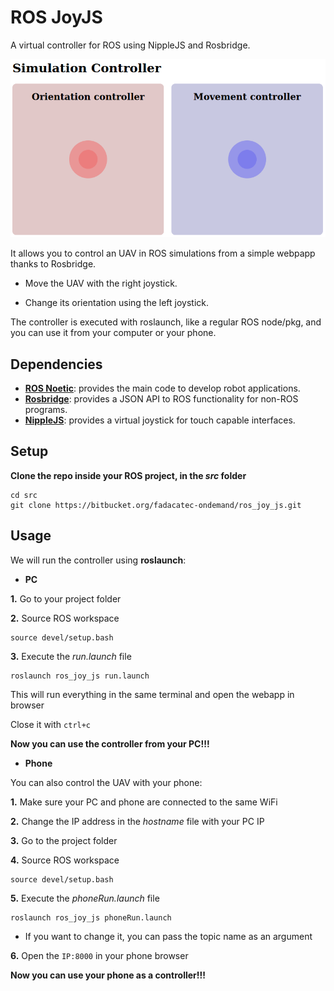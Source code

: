 # ROS JoyJS

A virtual controller for ROS using NippleJS and Rosbridge.

![image](.fig/demo.png)

It allows you to control an UAV in ROS simulations from a simple webpapp thanks to Rosbridge.

- Move the UAV with the right joystick. 

- Change its orientation using the left joystick.

The controller is executed with roslaunch, like a regular ROS node/pkg, and you can use it from your computer or your phone.


## Dependencies
- **[ROS Noetic](http://wiki.ros.org/noetic)**: provides the main code to develop robot applications.
- **[Rosbridge](http://wiki.ros.org/rosbridge_suite/Tutorials/RunningRosbridge)**: provides a JSON API to ROS functionality for non-ROS programs.
- **[NippleJS](https://yoannmoi.net/nipplejs/)**: provides a virtual joystick for touch capable interfaces.


## Setup

**Clone the repo inside your ROS project, in the *src* folder**
```
cd src
git clone https://bitbucket.org/fadacatec-ondemand/ros_joy_js.git
```


## Usage
We will run the controller using **roslaunch**:
- **PC**

**1.** Go to your project folder 

**2.** Source ROS workspace
```
source devel/setup.bash
```
**3.** Execute the *run.launch* file
```
roslaunch ros_joy_js run.launch
```
  This will run everything in the same terminal and open the webapp in browser

 Close it with `ctrl+c`

**Now you can use the controller from your PC!!!**


- **Phone**

You can also control the UAV with your phone:

**1.** Make sure your PC and phone are connected to the same WiFi

**2.** Change the IP address in the *hostname* file with your PC IP

**3.** Go to the project folder

**4.** Source ROS workspace
```
source devel/setup.bash
```
**5.** Execute the *phoneRun.launch* file
```
roslaunch ros_joy_js phoneRun.launch
```
  - If you want to change it, you can pass the topic name as an argument

**6.** Open the `IP:8000` in your phone browser

**Now you can use your phone as a controller!!!**
